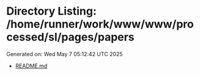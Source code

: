 # Directory Listing: /home/runner/work/www/www/processed/sl/pages/papers
Generated on: Wed May  7 05:12:42 UTC 2025

- [README.md](README.md)
